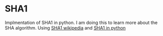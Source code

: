 SHA1
====

Implmentation of SHA1 in python. I am doing this to learn more about the SHA algorithm. Using [SHA1 wikipedia](https://en.wikipedia.org/wiki/SHA-1#Examples_and_pseudocode) and [SHA1 in python](https://github.com/ajalt/python-sha1/blob/master/sha1.py)
